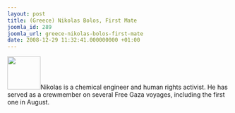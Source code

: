 ```yaml
---
layout: post
title: (Greece) Nikolas Bolos, First Mate
joomla_id: 289
joomla_url: greece-nikolas-bolos-first-mate
date: 2008-12-29 11:32:41.000000000 +01:00
---
```

<img src="http://www.freegaza.org/uploads/passengers/" width="75" />Nikolas is a chemical engineer and human rights activist. He has served as a crewmember on several Free Gaza voyages, including the first one in August.<p><a href=""></a></p>

